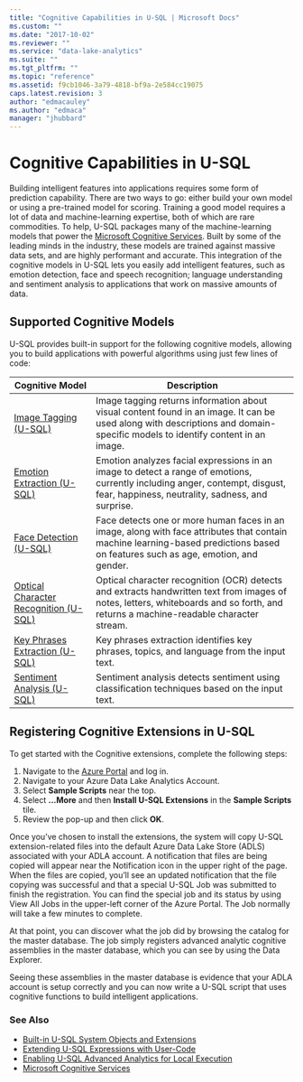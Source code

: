 ```yaml
---
title: "Cognitive Capabilities in U-SQL | Microsoft Docs"
ms.custom: ""
ms.date: "2017-10-02"
ms.reviewer: ""
ms.service: "data-lake-analytics"
ms.suite: ""
ms.tgt_pltfrm: ""
ms.topic: "reference"
ms.assetid: f9cb1046-3a79-4818-bf9a-2e584cc19075
caps.latest.revision: 3
author: "edmacauley"
ms.author: "edmaca"
manager: "jhubbard"
---
```

# Cognitive Capabilities in U-SQL
Building intelligent features into applications requires some form of prediction capability. There are two ways to go: either build your own model or using a pre-trained model for scoring.  Training a good model requires a lot of data and machine-learning expertise, both of which are rare commodities. To help, U-SQL packages many of the machine-learning models that power the [Microsoft Cognitive Services](https://azure.microsoft.com/services/cognitive-services/). Built by some of the leading minds in the industry, these models are trained against massive data sets, and are highly performant and accurate. This integration of the cognitive models in U-SQL lets you easily add intelligent features, such as emotion detection, face and speech recognition; language understanding and sentiment analysis to applications that work on massive amounts of data. 

## Supported Cognitive Models
U-SQL provides built-in support for the following cognitive models, allowing you to build applications with powerful algorithms using just few lines of code:  

Cognitive Model        |Description  
---------------|---------
[Image Tagging (U-SQL)](image-tagging-u-sql.md)     |Image tagging returns information about visual content found in an image. It can be used along with descriptions and domain-specific models to identify content in an image.
[Emotion Extraction (U-SQL)](emotion-extraction-u-sql.md)     |Emotion analyzes facial expressions in an image to detect a range of emotions, currently including anger, contempt, disgust, fear, happiness, neutrality, sadness, and surprise.    
[Face Detection (U-SQL)](face-detection-u-sql.md)     |Face detects one or more human faces in an image, along with face attributes that contain machine learning-based predictions based on features such as age, emotion, and gender.          
[Optical Character Recognition (U-SQL)](optical-character-recognition-u-sql.md)     |Optical character recognition (OCR) detects and extracts handwritten text from images of notes, letters, whiteboards and so forth, and returns a machine-readable character stream.         
[Key Phrases Extraction (U-SQL)](key-phrases-extraction-u-sql.md)     |Key phrases extraction identifies key phrases, topics, and language from the input text.         
[Sentiment Analysis (U-SQL)](sentiment-analysis-u-sql.md)     |Sentiment analysis detects sentiment using classification techniques based on the input text.  

## <a name="registeringExtensions"></a>Registering Cognitive Extensions in U-SQL
To get started with the Cognitive extensions, complete the following steps:

1. Navigate to the [Azure Portal](http://portal.azure.com/) and log in.
2. Navigate to your Azure Data Lake Analytics Account.
3. Select **Sample Scripts** near the top.
4. Select **...More** and then **Install U-SQL Extensions** in the **Sample Scripts** tile.
5. Review the pop-up and then click **OK**.

Once you’ve chosen to install the extensions, the system will copy U-SQL extension-related files into the default Azure Data Lake Store (ADLS) associated with your ADLA account. A notification that files are being copied will appear near the Notification icon in the upper right of the page. When the files are copied, you’ll see an updated notification that the file copying was successful and that a special U-SQL Job was submitted to finish the registration. You can find the special job and its status by using View All Jobs in the upper-left corner of the Azure Portal. The Job normally will take a few minutes to complete.  

At that point, you can discover what the job did by browsing the catalog for the master database. The job simply registers advanced analytic cognitive assemblies in the master database, which you can see by using the Data Explorer.  

Seeing these assemblies in the master database is evidence that your ADLA account is setup correctly and you can now write a U-SQL script that uses cognitive functions to build intelligent applications.  





### See Also
* [Built-in U-SQL System Objects and Extensions](built-in-u-sql-system-objects-and-extensions.md)
* [Extending U-SQL Expressions with User-Code](extending-u-sql-expressions-with-user-code.md)
* [Enabling U-SQL Advanced Analytics for Local Execution](https://blogs.msdn.microsoft.com/azuredatalake/2017/02/20/enabling-u-sql-advanced-analytics-for-local-execution/)
* [Microsoft Cognitive Services](https://azure.microsoft.com/services/cognitive-services/)